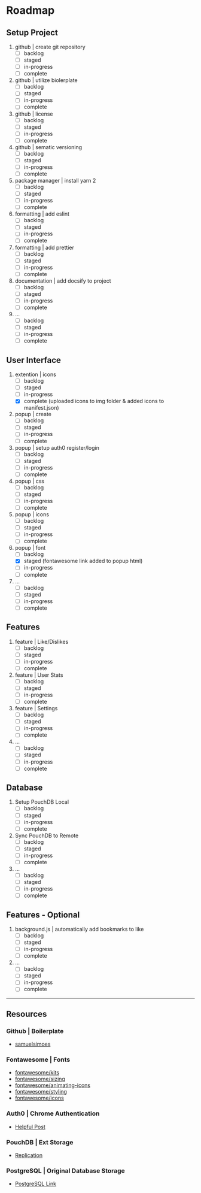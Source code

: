 # Roadmap

## Setup Project

1. github | create git repository
   - [ ] backlog
   - [ ] staged
   - [ ] in-progress
   - [ ] complete
2. github | utilize biolerplate
   - [ ] backlog
   - [ ] staged
   - [ ] in-progress
   - [ ] complete
3. github | license
   - [ ] backlog
   - [ ] staged
   - [ ] in-progress
   - [ ] complete
4. github | sematic versioning
   - [ ] backlog
   - [ ] staged
   - [ ] in-progress
   - [ ] complete
5. package manager | install yarn 2
   - [ ] backlog
   - [ ] staged
   - [ ] in-progress
   - [ ] complete
6. formatting | add eslint
   - [ ] backlog
   - [ ] staged
   - [ ] in-progress
   - [ ] complete
7. formatting | add prettier
   - [ ] backlog
   - [ ] staged
   - [ ] in-progress
   - [ ] complete
8. documentation | add docsify to project
   - [ ] backlog
   - [ ] staged
   - [ ] in-progress
   - [ ] complete
9. ...
   - [ ] backlog
   - [ ] staged
   - [ ] in-progress
   - [ ] complete

## User Interface

1. extention | icons
   - [ ] backlog
   - [ ] staged
   - [ ] in-progress
   - [x] complete (uploaded icons to img folder & added icons to manifest.json)
2. popup | create
   - [ ] backlog
   - [ ] staged
   - [ ] in-progress
   - [ ] complete
3. popup | setup auth0 register/login
   - [ ] backlog
   - [ ] staged
   - [ ] in-progress
   - [ ] complete
4. popup | css
   - [ ] backlog
   - [ ] staged
   - [ ] in-progress
   - [ ] complete
5. popup | icons
   - [ ] backlog
   - [ ] staged
   - [ ] in-progress
   - [ ] complete
6. popup | font
   - [ ] backlog
   - [X] staged (fontawesome link added to popup html)
   - [ ] in-progress
   - [ ] complete
7. ...
   - [ ] backlog
   - [ ] staged
   - [ ] in-progress
   - [ ] complete

## Features

1. feature | Like/Dislikes
   - [ ] backlog
   - [ ] staged
   - [ ] in-progress
   - [ ] complete
2. feature | User Stats
   - [ ] backlog
   - [ ] staged
   - [ ] in-progress
   - [ ] complete
3. feature | Settings
   - [ ] backlog
   - [ ] staged
   - [ ] in-progress
   - [ ] complete
4. ...
   - [ ] backlog
   - [ ] staged
   - [ ] in-progress
   - [ ] complete
  
## Database

1. Setup PouchDB Local
   - [ ] backlog
   - [ ] staged
   - [ ] in-progress
   - [ ] complete
2. Sync PouchDB to Remote
   - [ ] backlog
   - [ ] staged
   - [ ] in-progress
   - [ ] complete
3. ...
   - [ ] backlog
   - [ ] staged
   - [ ] in-progress
   - [ ] complete

## Features - Optional

1. background.js | automatically add bookmarks to like
   - [ ] backlog
   - [ ] staged
   - [ ] in-progress
   - [ ] complete
2. ...
   - [ ] backlog
   - [ ] staged
   - [ ] in-progress
   - [ ] complete

---

## Resources

### Github | Boilerplate

- [samuelsimoes](https://github.com/samuelsimoes/chrome-extension-webpack-boilerplate)

### Fontawesome | Fonts

- [fontawesome/kits](https://fontawesome.com/kits)
- [fontawesome/sizing](https://fontawesome.com/docs/web/style/size)
- [fontawesome/animating-icons](https://fontawesome.com/docs/web/style/animate)
- [fontawesome/styling](https://fontawesome.com/docs/web/style/styling)
- [fontawesome/icons](https://fontawesome.com/icons)

### Auth0 | Chrome Authentication

- [Helpful Post](https://community.auth0.com/t/ultimate-guide-to-auth0-in-a-chrome-extension-popup/61362/2)

### PouchDB | Ext Storage

- [Replication](https://pouchdb.com/guides/replication.html)

### PostgreSQL | Original Database Storage  

- [PostgreSQL Link](https://www.elephantsql.com/)
